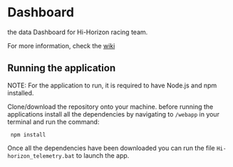 # Dashboard
the data Dashboard for Hi-Horizon racing team. 

For more information, check the [wiki](https://github.com/Hi-Horizon/Dashboard/wiki)

## Running the application
NOTE: For the application to run, it is required to have Node.js and npm installed.

Clone/download the repository onto your machine. before running the applications install all the dependencies by navigating to ```/webapp``` in your terminal and run the command:
```
 npm install
```
Once all the dependencies have been downloaded you can run the file ```Hi-horizon_telemetry.bat``` to launch the app.


<!-- ## installation
clone the repository into your system and run the following commands to install the dependencies
```
pip install paho-mqtt
npm install
```
then you can host the website locally with:
```
npm run dev
```
And then run the python script MqttDataHandler.py to connect to the Mqtt broker -->
